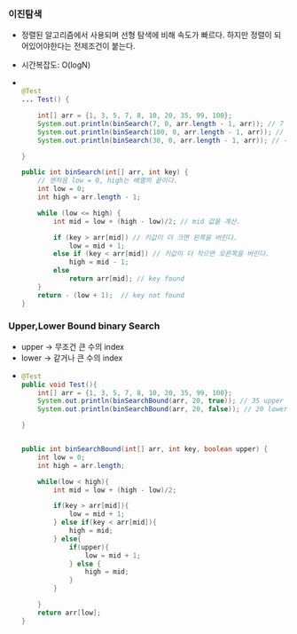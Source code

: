 ### 이진탐색
* 정렬된 알고리즘에서 사용되며 선형 탐색에 비해 속도가 빠르다. 하지만 정렬이 되어있어야한다는 전제조건이 붙는다.
* 시간복잡도: O(logN)

* ```java

  @Test
  ... Test() {
  
      int[] arr = {1, 3, 5, 7, 8, 10, 20, 35, 99, 100};
      System.out.println(binSearch(7, 0, arr.length - 1, arr)); // 7 검색됨
      System.out.println(binSearch(100, 0, arr.length - 1, arr)); // 100 검색됨
      System.out.println(binSearch(30, 0, arr.length - 1, arr)); // -1.. 검색안됨

  }

  public int binSearch(int[] arr, int key) {
      // 맨처음 low = 0, high는 배열의 끝이다.
      int low = 0;
      int high = arr.length - 1;

      while (low <= high) {
          int mid = low + (high - low)/2; // mid 값을 계산.

          if (key > arr[mid]) // 키값이 더 크면 왼쪽을 버린다.
              low = mid + 1;
          else if (key < arr[mid]) // 키값이 더 작으면 오른쪽을 버린다.
              high = mid - 1;
          else
              return arr[mid]; // key found
      }
      return - (low + 1);  // key not found
  }

### Upper,Lower Bound binary Search
* upper -> 무조건 큰 수의 index
* lower -> 같거나 큰 수의 index
* ```java
  @Test
  public void Test(){
      int[] arr = {1, 3, 5, 7, 8, 10, 20, 35, 99, 100};
      System.out.println(binSearchBound(arr, 20, true)); // 35 upper
      System.out.println(binSearchBound(arr, 20, false)); // 20 lower

  }


  public int binSearchBound(int[] arr, int key, boolean upper) {
      int low = 0;
      int high = arr.length;

      while(low < high){
          int mid = low + (high - low)/2;

          if(key > arr[mid]){
              low = mid + 1;
          } else if(key < arr[mid]){
              high = mid;
          } else{
              if(upper){
                  low = mid + 1;
              } else {
                  high = mid;
              }
          }

      }
      return arr[low];
  }
